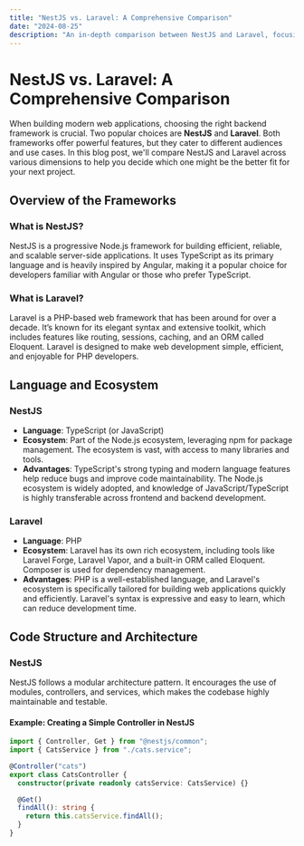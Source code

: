```yaml
---
title: "NestJS vs. Laravel: A Comprehensive Comparison"
date: "2024-08-25"
description: "An in-depth comparison between NestJS and Laravel, focusing on their architectures, performance, and use cases."
---
```


# NestJS vs. Laravel: A Comprehensive Comparison

When building modern web applications, choosing the right backend framework is crucial. Two popular choices are **NestJS** and **Laravel**. Both frameworks offer powerful features, but they cater to different audiences and use cases. In this blog post, we'll compare NestJS and Laravel across various dimensions to help you decide which one might be the better fit for your next project.

## Overview of the Frameworks

### What is NestJS?

NestJS is a progressive Node.js framework for building efficient, reliable, and scalable server-side applications. It uses TypeScript as its primary language and is heavily inspired by Angular, making it a popular choice for developers familiar with Angular or those who prefer TypeScript.

### What is Laravel?

Laravel is a PHP-based web framework that has been around for over a decade. It’s known for its elegant syntax and extensive toolkit, which includes features like routing, sessions, caching, and an ORM called Eloquent. Laravel is designed to make web development simple, efficient, and enjoyable for PHP developers.

## Language and Ecosystem

### NestJS

- **Language**: TypeScript (or JavaScript)
- **Ecosystem**: Part of the Node.js ecosystem, leveraging npm for package management. The ecosystem is vast, with access to many libraries and tools.
- **Advantages**: TypeScript's strong typing and modern language features help reduce bugs and improve code maintainability. The Node.js ecosystem is widely adopted, and knowledge of JavaScript/TypeScript is highly transferable across frontend and backend development.

### Laravel

- **Language**: PHP
- **Ecosystem**: Laravel has its own rich ecosystem, including tools like Laravel Forge, Laravel Vapor, and a built-in ORM called Eloquent. Composer is used for dependency management.
- **Advantages**: PHP is a well-established language, and Laravel's ecosystem is specifically tailored for building web applications quickly and efficiently. Laravel's syntax is expressive and easy to learn, which can reduce development time.

## Code Structure and Architecture

### NestJS

NestJS follows a modular architecture pattern. It encourages the use of modules, controllers, and services, which makes the codebase highly maintainable and testable.

#### Example: Creating a Simple Controller in NestJS

```typescript
import { Controller, Get } from "@nestjs/common";
import { CatsService } from "./cats.service";

@Controller("cats")
export class CatsController {
  constructor(private readonly catsService: CatsService) {}

  @Get()
  findAll(): string {
    return this.catsService.findAll();
  }
}
```
